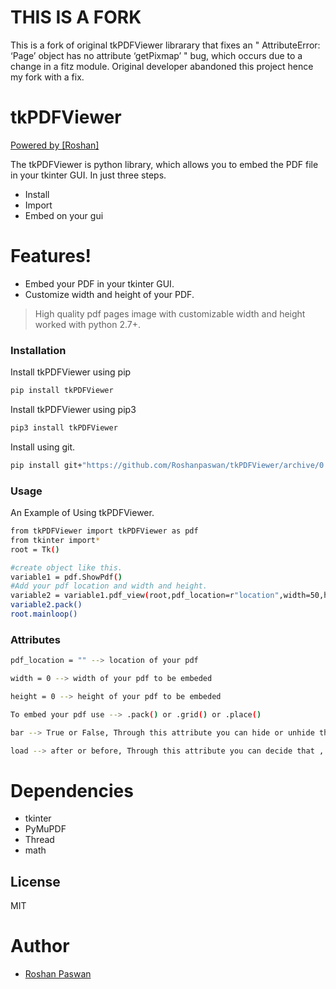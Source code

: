 # THIS IS A FORK

This is a fork of original tkPDFViewer librarary that fixes an " AttributeError: ‘Page’ object has no attribute ‘getPixmap’ " bug, which occurs due to a change in a fitz module. Original developer abandoned this project hence my fork with a fix.


# tkPDFViewer

[Powered by [Roshan]](https://github.com/Roshanpaswan/PdfViewer)

The tkPDFViewer is python library, which allows you to embed the PDF file in your tkinter GUI. In just three steps.

  - Install
  - Import
  - Embed on your gui

# Features!

  - Embed your PDF in your tkinter GUI.
  - Customize width and height of your PDF.



> High quality pdf pages image
> with customizable width and height
> worked with python 2.7+.

### Installation


Install tkPDFViewer using pip

```sh
pip install tkPDFViewer
```


Install tkPDFViewer using pip3

```sh
pip3 install tkPDFViewer
```

Install using git.

```sh
pip install git+"https://github.com/Roshanpaswan/tkPDFViewer/archive/0.1.zip"
```

### Usage

An Example of Using tkPDFViewer.

```sh
from tkPDFViewer import tkPDFViewer as pdf
from tkinter import*
root = Tk()

#create object like this.
variable1 = pdf.ShowPdf()
#Add your pdf location and width and height.
variable2 = variable1.pdf_view(root,pdf_location=r"location",width=50,height=100)
variable2.pack()
root.mainloop()

```


### Attributes

```sh
pdf_location = "" --> location of your pdf
```

```sh
width = 0 --> width of your pdf to be embeded
```

```sh
height = 0 --> height of your pdf to be embeded
```

```sh
To embed your pdf use --> .pack() or .grid() or .place()
```

```sh
bar --> True or False, Through this attribute you can hide or unhide the loading bar which showing on the frame after your gui is opened. This indicate that 'how much your pdf is loaded'.Once it complete it unhide automatically and your pdf get embeded.
```

```sh
load --> after or before, Through this attribute you can decide that , when your pdf object is to convert. If you select 'after' then the object of your pdf is convert after your gui is opened.Otherwise it convert first then your gui is opened. It is recommended that to select after which is default.Beacause this takes time. Depends on the size of pdf. And if you select 'before' then it make your gui slow to open. 
```


# Dependencies

 - tkinter
 - PyMuPDF
 - Thread
 - math


License
----

MIT

# Author

 - [Roshan Paswan](https://github.com/Roshanpaswan/)
 

